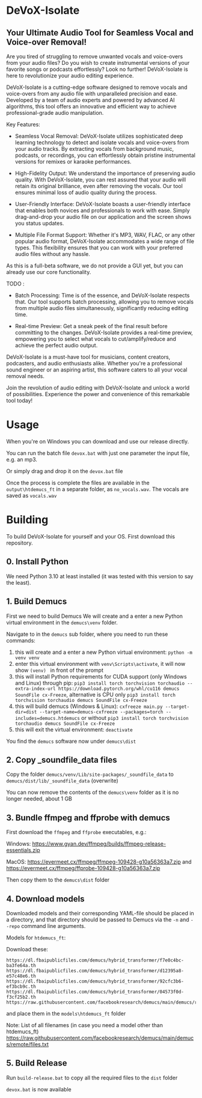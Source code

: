 # DeVoX-Isolate
## Your Ultimate Audio Tool for Seamless Vocal and Voice-over Removal!

Are you tired of struggling to remove unwanted vocals and voice-overs from your audio files? Do you wish to create instrumental versions of your favorite songs or podcasts effortlessly? Look no further! DeVoX-Isolate is here to revolutionize your audio editing experience.

DeVoX-Isolate is a cutting-edge software designed to remove vocals and voice-overs from any audio file with unparalleled precision and ease. Developed by a team of audio experts and powered by advanced AI algorithms, this tool offers an innovative and efficient way to achieve professional-grade audio manipulation.

Key Features:

*    Seamless Vocal Removal: DeVoX-Isolate utilizes sophisticated deep learning technology to detect and isolate vocals and voice-overs from your audio tracks. By extracting vocals from background music, podcasts, or recordings, you can effortlessly obtain pristine instrumental versions for remixes or karaoke performances.

*    High-Fidelity Output: We understand the importance of preserving audio quality. With DeVoX-Isolate, you can rest assured that your audio will retain its original brilliance, even after removing the vocals. Our tool ensures minimal loss of audio quality during the process.

*    User-Friendly Interface: DeVoX-Isolate boasts a user-friendly interface that enables both novices and professionals to work with ease. Simply drag-and-drop your audio file on our application and the screen shows you status updates.

*    Multiple File Format Support: Whether it's MP3, WAV, FLAC, or any other popular audio format, DeVoX-Isolate accommodates a wide range of file types. This flexibility ensures that you can work with your preferred audio files without any hassle.

As this is a full-beta software, we do not provide a GUI yet, but you can already use our core functionality.

TODO : 
*	Batch Processing: Time is of the essence, and DeVoX-Isolate respects that. Our tool supports batch processing, allowing you to remove vocals from multiple audio files simultaneously, significantly reducing editing time.

*	Real-time Preview: Get a sneak peek of the final result before committing to the changes. DeVoX-Isolate provides a real-time preview, empowering you to select what vocals to cut/amplify/reduce and achieve the perfect audio output.

DeVoX-Isolate is a must-have tool for musicians, content creators, podcasters, and audio enthusiasts alike. Whether you're a professional sound engineer or an aspiring artist, this software caters to all your vocal removal needs.

Join the revolution of audio editing with DeVoX-Isolate and unlock a world of possibilities. Experience the power and convenience of this remarkable tool today!

# Usage

When you're on Windows you can download and use our release directly.

You can run the batch file `devox.bat` with just one parameter the input file, e.g. an mp3.

Or simply drag and drop it on the `devox.bat` file

Once the process is complete the files are available in the `output\htdemucs_ft` in a separate folder, as `no_vocals.wav`. The vocals are saved as `vocals.wav`

# Building

To build DeVoX-Isolate for yourself and your OS. First download this repository.

## 0. Install Python

We need Python 3.10 at least installed (it was tested with this version to say the least).

## 1. Build Demucs

First we need to build Demucs
We will create and a enter a new Python virtual environment in the `demucs\venv` folder.

Navigate to in the `demucs` sub folder, where you need to run these commands:
1. this will create and a enter a new Python virtual environment: `python -m venv venv`
2. enter this virtual environment with `venv\Scripts\activate`, it will now show `(venv) ` in front of the prompt
3. this will install Python requirements for CUDA support (only Windows and Linux) through pip: `pip3 install torch torchvision torchaudio --extra-index-url https://download.pytorch.org/whl/cu116 demucs SoundFile cx-Freeze`, alternative is CPU only `pip3 install torch torchvision torchaudio demucs SoundFile cx-Freeze`
4. this will build demucs (Windows & Linux): `cxfreeze main.py --target-dir=dist --target-name=demucs-cxfreeze --packages=torch --includes=demucs.htdemucs`
or without `pip3 install torch torchvision torchaudio demucs SoundFile cx-Freeze`
5. this will exit the virtual environment: `deactivate`

You find the `demucs` software now under `demucs\dist`

## 2. Copy _soundfile_data files

Copy the folder `demucs/venv/Lib/site-packages/_soundfile_data` to `demucs/dist/lib/_soundfile_data` (overwrite)

You can now remove the contents of the `demucs\venv` folder as it is no longer needed, about 1 GB

## 3. Bundle ffmpeg and ffprobe with demucs


First download the `ffmpeg` and `ffprobe` executables, e.g.:

Windows: https://www.gyan.dev/ffmpeg/builds/ffmpeg-release-essentials.zip

MacOS: https://evermeet.cx/ffmpeg/ffmpeg-109428-g10a56363a7.zip and https://evermeet.cx/ffmpeg/ffprobe-109428-g10a56363a7.zip

Then copy them to the `demucs\dist` folder

## 4. Download models

Downloaded models and their corresponding YAML-file should be placed in a directory, and that directory should be passed to Demucs via the `-n` and `--repo` command line arguments.

Models for `htdemucs_ft`:

Download these:

    https://dl.fbaipublicfiles.com/demucs/hybrid_transformer/f7e0c4bc-ba3fe64a.th
    https://dl.fbaipublicfiles.com/demucs/hybrid_transformer/d12395a8-e57c48e6.th
    https://dl.fbaipublicfiles.com/demucs/hybrid_transformer/92cfc3b6-ef3bcb9c.th
    https://dl.fbaipublicfiles.com/demucs/hybrid_transformer/04573f0d-f3cf25b2.th
    https://raw.githubusercontent.com/facebookresearch/demucs/main/demucs/remote/htdemucs_ft.yaml

and place them in the `models\htdemucs_ft` folder

Note: List of all filenames (in case you need a model other than htdemucs_ft) https://raw.githubusercontent.com/facebookresearch/demucs/main/demucs/remote/files.txt

## 5. Build Release

Run `build-release.bat` to copy all the required files to the `dist` folder

`devox.bat` is now available